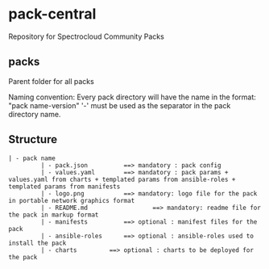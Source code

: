 # pack-central
Repository for Spectrocloud Community Packs

## packs
Parent folder for all packs

Naming convention: Every pack directory will have the name in the format: "pack name-version"
  '-' must be used as the separator in the pack directory name.
  
## Structure
```
| - pack name
		 | - pack.json			==> mandatory : pack config
		 | - values.yaml		==> mandatory : pack params + values.yaml from charts + templated params from ansible-roles + templated params from manifests
		 | - logo.png			==> mandatory: logo file for the pack in portable network graphics format
		 | - README.md                  ==> mandatory: readme file for the pack in markup format
		 | - manifests 			==> optional : manifest files for the pack
		 | - ansible-roles		==> optional : ansible-roles used to install the pack
		 | - charts			==> optional : charts to be deployed for the pack
```
